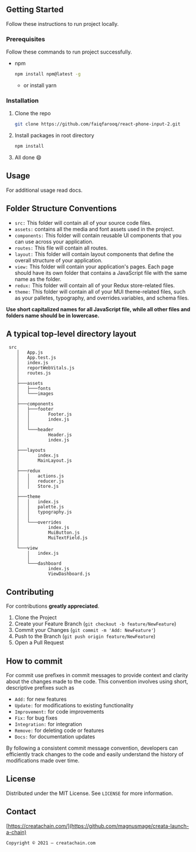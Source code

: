 ## Getting Started

Follow these instructions to run project locally.

### Prerequisites

Follow these commands to run project successfully.

-   npm

    ```sh
    npm install npm@latest -g
    ```

    -   or install yarn

### Installation

1. Clone the repo

    ```sh
    git clone https://github.com/faiqfarooq/react-phone-input-2.git
    ```

2. Install packages in root directory

    ```sh
    npm install
    ```

3. All done :smile:

<!-- USAGE  -->

## Usage

For additional usage read docs.

<!-- ROADMAP -->

<!-- ## Roadmap -->

<!--
See the [open issues](https://github.com/magnusmage/creatachain-web-wallet/issues) for a list of proposed features (and known issues). -->

<!-- CONTRIBUTING -->

## Folder Structure Conventions

-   `src:` This folder will contain all of your source code files.
-   `assets:` contains all the media and font assets used in the project.
-   `components:` This folder will contain reusable UI components that you can use across your application.
-   `routes:` This file will contain all routes.
-   `layout:` This folder will contain layout components that define the overall structure of your application.
-   `view:` This folder will contain your application's pages. Each page should have its own folder that contains a JavaScript file with the same name as the folder.
-   `redux:` This folder will contain all of your Redux store-related files.
-   `theme:` This folder will contain all of your MUI theme-related files, such as your palletes, typography, and overrides.variables, and schema files.

**Use short capitalized names for all JavaScript file, while all other files and folders name should be in lowercase.**

## A typical top-level directory layout

```
 src
    │   App.js
    │   App.test.js
    │   index.js
    │   reportWebVitals.js
    │   routes.js
    │
    ├───assets
    │   ├───fonts
    │   └───images
    │
    ├───components
    │   ├───footer
    │   │       Footer.js
    │   │       index.js
    │   │
    │   └───header
    │           Header.js
    │           index.js
    │
    ├───layouts
    │       index.js
    │       MainLayout.js
    │
    ├───redux
    │   │   actions.js
    │   │   reducer.js
    │   │   Store.js
    │
    ├───theme
    │   │   index.js
    │   │   palette.js
    │   │   typography.js
    │   │
    │   └───overrides
    │           index.js
    │           MuiButton.js
    │           MuiTextField.js
    │
    └───view
        │   index.js
        │
        └───dashboard
                index.js
                ViewDashboard.js
```

## Contributing

For contributions **greatly appreciated**.

1. Clone the Project
2. Create your Feature Branch (`git checkout -b feature/NewFeature`)
3. Commit your Changes (`git commit -m 'Add: NewFeature'`)
4. Push to the Branch (`git push origin feature/NewFeature`)
5. Open a Pull Request

<!-- Commit -->

## How to commit

For commit use prefixes in commit messages to provide context and clarity about the changes made to the code. This convention involves using short, descriptive prefixes such as

-   `Add:` for new features
-   `Update:` for modifications to existing functionality
-   `Improvement:` for code improvements
-   `Fix:` for bug fixes
-   `Integration:` for integration
-   `Remove:` for deleting code or features
-   `Docs:` for documentation updates

By following a consistent commit message convention, developers can efficiently track changes to the code and easily understand the history of modifications made over time.

<!-- LICENSE -->

## License

Distributed under the MIT License. See `LICENSE` for more information.

<!-- CONTACT -->

## Contact

[https://creatachain.com/](https://github.com/magnusmage/creata-launch-a-chain)

<!-- MARKDOWN LINKS & IMAGES -->
<!-- https://www.markdownguide.org/basic-syntax/#reference-style-links -->

```
Copyright © 2021 — creatachain.com
```
